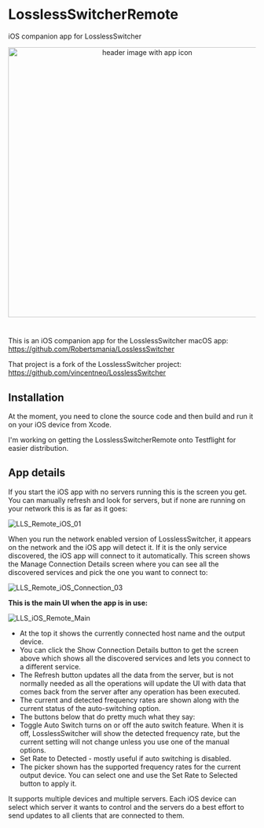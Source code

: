 # LosslessSwitcherRemote
iOS companion app for LosslessSwitcher
<p align="center">
  <img width="550" alt="header image with app icon" src="https://user-images.githubusercontent.com/23420208/164895903-1c95fe89-6198-433a-9100-8d9af32ca24f.png">

</p>

#  
This is an iOS companion app for the LosslessSwitcher macOS app:
https://github.com/Robertsmania/LosslessSwitcher

That project is a fork of the LosslessSwitcher project:
https://github.com/vincentneo/LosslessSwitcher

## Installation
At the moment, you need to clone the source code and then build and run it on your iOS device from Xcode.

I'm working on getting the LosslessSwitcherRemote onto Testflight for easier distribution.

## App details

If you start the iOS app with no servers running this is the screen you get.  You can manually refresh and look for servers, but if none are running on your network this is as far as it goes:

![LLS_Remote_iOS_01](https://user-images.githubusercontent.com/11642124/231374790-244ad537-3f7a-4162-b49b-a50f89f9fcf8.png)

When you run the network enabled version of LosslessSwitcher, it appears on the network and the iOS app will detect it.  If it is the only service discovered, the iOS app will connect to it automatically. This screen shows the Manage Connection Details screen where you can see all the discovered services and pick the one you want to connect to:

![LLS_Remote_iOS_Connection_03](https://user-images.githubusercontent.com/11642124/231379797-41d052b9-9809-4385-bc72-2cab677830b0.png)

**This is the main UI when the app is in use:** 

![LLS_iOS_Remote_Main](https://user-images.githubusercontent.com/11642124/231378233-5f01ad1e-b5bb-44f0-85bb-9c73eefb0d96.png)

- At the top it shows the currently connected host name and the output device.  
- You can click the Show Connection Details button to get the screen above which shows all the discovered services and lets you connect to a different service.  
- The Refresh button updates all the data from the server, but is not normally needed as all the operations will update the UI with data that comes back from the server after any operation has been executed.
- The current and detected frequency rates are shown along with the current status of the auto-switching option.
- The buttons below that do pretty much what they say:
- Toggle Auto Switch turns on or off the auto switch feature.  When it is off, LosslessSwitcher will show the detected frequency rate, but the current setting will not change unless you use one of the manual options.
- Set Rate to Detected - mostly useful if auto switching is disabled.
- The picker shown has the supported frequency rates for the current output device.  You can select one and use the Set Rate to Selected button to apply it.

It supports multiple devices and multiple servers.  Each iOS device can select which server it wants to control and the servers do a best effort to send updates to all clients that are connected to them.
